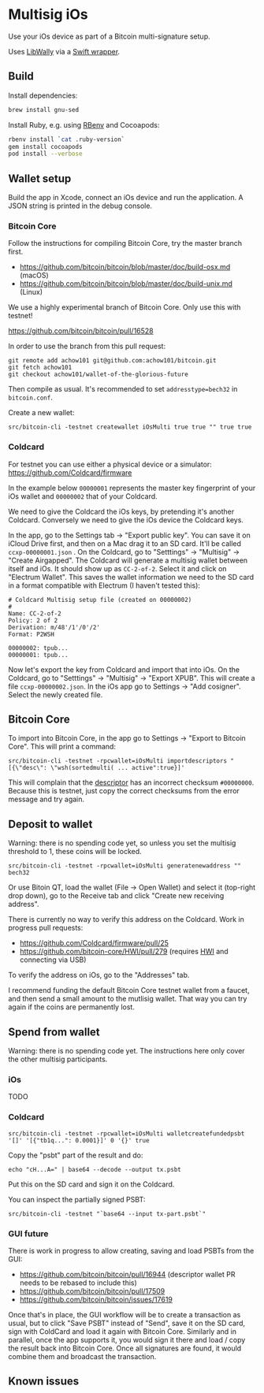 # Multisig iOs

Use your iOs device as part of a Bitcoin multi-signature setup.

Uses [LibWally](https://github.com/ElementsProject/libwally-core) via a
[Swift wrapper](https://github.com/blockchain/libwally-swift).

## Build

Install dependencies:

```sh
brew install gnu-sed
```

Install Ruby, e.g. using [RBenv](https://github.com/rbenv/rbenv) and Cocoapods:

```sh
rbenv install `cat .ruby-version`
gem install cocoapods
pod install --verbose
```

## Wallet setup

Build the app in Xcode, connect an iOs device and run the application. A JSON string is printed in the debug console.

### Bitcoin Core

Follow the instructions for compiling Bitcoin Core, try the master branch first.
* https://github.com/bitcoin/bitcoin/blob/master/doc/build-osx.md (macOS)
* https://github.com/bitcoin/bitcoin/blob/master/doc/build-unix.md (Linux)

We use a highly experimental branch of Bitcoin Core. Only use this with testnet!

https://github.com/bitcoin/bitcoin/pull/16528

In order to use the branch from this pull request:

```
git remote add achow101 git@github.com:achow101/bitcoin.git
git fetch achow101
git checkout achow101/wallet-of-the-glorious-future
```

Then compile as usual. It's recommended to set `addresstype=bech32` in `bitcoin.conf`.

Create a new wallet:

```
src/bitcoin-cli -testnet createwallet iOsMulti true true "" true true
```

### Coldcard

For testnet you can use either a physical device or a simulator: https://github.com/Coldcard/firmware

In the example below `00000001` represents the master key fingerprint of your iOs wallet and `00000002` that of your Coldcard.

We need to give the Coldcard the iOs keys, by pretending it's another Coldcard. Conversely we need to give the iOs device the Coldcard keys.

In the app, go to the Settings tab -> "Export public key". You can save it on iCloud Drive first, and then on a Mac drag it to an SD card. It'll be called  `ccxp-00000001.json` . On the Coldcard, go to "Setttings" -> "Multisig"  -> "Create Airgapped". The Coldcard will generate a multisig wallet between itself and iOs. It should show up as `CC-2-of-2`. Select it and click on "Electrum Wallet". This saves the wallet information we need to the SD card in a format compatible with Electrum (I haven't tested this):

```
# Coldcard Multisig setup file (created on 00000002)
#
Name: CC-2-of-2
Policy: 2 of 2
Derivation: m/48'/1'/0'/2'
Format: P2WSH

00000002: tpub...
00000001: tpub...
```

Now let's export the key from Coldcard and import that into iOs. On the Coldcard, go to "Setttings" -> "Multisig"  -> "Export XPUB". This will create a file  `ccxp-00000002.json`. In the iOs app go to Settings -> "Add cosigner". Select the newly created file.

## Bitcoin Core

To import into Bitcoin Core, in the app go to Settings ->  "Export to Bitcoin Core". This will print a command:

```
src/bitcoin-cli -testnet -rpcwallet=iOsMulti importdescriptors "[{\"desc\": \"wsh(sortedmulti( ... active":true}]'
```

This will complain that the [descriptor](https://github.com/bitcoin/bitcoin/blob/master/doc/descriptors.md) has an incorrect checksum `#00000000`. Because this is testnet, just copy the correct checksums from the error message and try again.

## Deposit to wallet

Warning: there is no spending code yet, so unless you set the multisig threshold to 1, these coins will be locked.

```
src/bitcoin-cli -testnet -rpcwallet=iOsMulti generatenewaddress "" bech32
```

Or use Bitoin QT, load the wallet (File -> Open Wallet) and select it (top-right drop down), go to the Receive tab and click "Create new receiving address".

There is currently no way to verify this address on the Coldcard. Work in progress pull requests:
* https://github.com/Coldcard/firmware/pull/25
* https://github.com/bitcoin-core/HWI/pull/279 (requires [HWI](https://github.com/bitcoin-core/HWI/pull/279) and connecting via USB)

To verify the address on iOs, go to the "Addresses" tab.

I recommend funding the default Bitcoin Core testnet wallet from a faucet, and then send a small amount to the mutlisig wallet. That way you can try again if the coins are permanently lost. 

## Spend from wallet

Warning:  there is no spending code yet. The instructions here only cover the other multisig participants.

### iOs

TODO

### Coldcard

```
src/bitcoin-cli -testnet -rpcwallet=iOsMulti walletcreatefundedpsbt '[]' '[{"tb1q...": 0.0001}]' 0 '{}' true
```

Copy the "psbt" part of the result and do:

```
echo "cH...A=" | base64 --decode --output tx.psbt
```

Put this on the SD card and sign it on the Coldcard.

You can inspect the partially signed PSBT:

```
src/bitcoin-cli -testnet "`base64 --input tx-part.psbt`"
```



### GUI future

There is work in progress to allow creating, saving and load PSBTs from the GUI:

* https://github.com/bitcoin/bitcoin/pull/16944 (descriptor wallet PR needs to be rebased to include this)
* https://github.com/bitcoin/bitcoin/pull/17509
* https://github.com/bitcoin/bitcoin/issues/17619

Once that's in place, the GUI workflow will be to create a transaction as usual, but to click "Save PSBT" instead of "Send", save it on the SD card, sign with ColdCard and load it again with Bitcoin Core. Similarly and in parallel, once the app supports it, you would sign it there and load / copy the result back into Bitcoin Core. Once all signatures are found, it would combine them and broadcast the transaction. 

## Known issues
